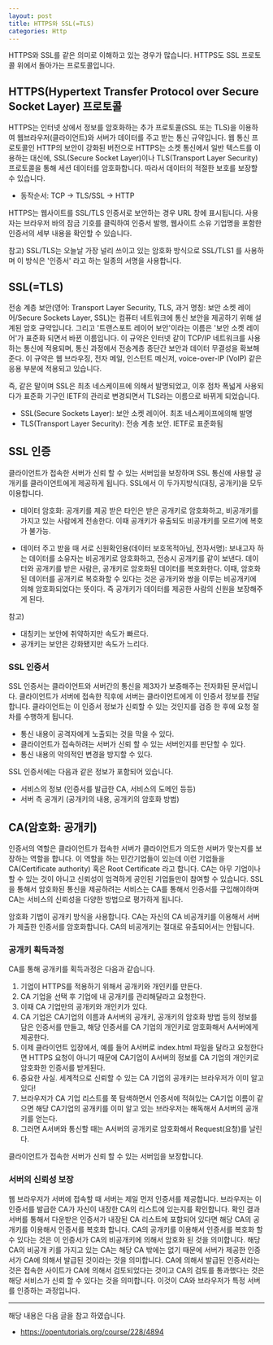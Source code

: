 ```yaml
---
layout: post
title: HTTPS와 SSL(=TLS)
categories: Http
---
```


HTTPS와 SSL를 같은 의미로 이해하고 있는 경우가 많습니다. HTTPS도 SSL 프로토콜 위에서 돌아가는 프로토콜입니다.

## HTTPS(Hypertext Transfer Protocol over Secure Socket Layer) 프로토콜

HTTPS는 인터넷 상에서 정보를 암호화하는 추가 프로토콜(SSL 또는 TLS)을 이용하여 웹브라우저(클라이언트)와 서버가 데이터를 주고 받는 통신 규약입니다. 웹 통신 프로토콜인 HTTP의 보안이 강화된 버전으로 HTTPS는 소켓 통신에서 일반 텍스트를 이용하는 대신에, SSL(Secure Socket Layer)이나 TLS(Transport Layer Security) 프로토콜을 통해 세션 데이터를 암호화합니다. 따라서 데이터의 적절한 보호를 보장할 수 있습니다.

- 동작순서: TCP -> TLS/SSL -> HTTP

HTTPS는 웹사이트를 SSL/TLS 인증서로 보안하는 경우 URL 창에 표시됩니다. 사용자는 브라우저 바의 잠금 기호를 클릭하여 인증서 발행, 웹사이트 소유 기업명을 포함한 인증서의 세부 내용을 확인할 수 있습니다.

참고) SSL/TLS는 오늘날 가장 널리 쓰이고 있는 암호화 방식으로 SSL/TLS1 를 사용하며 이 방식은 '인증서' 라고 하는 일종의 서명을 사용합니다.

## SSL(=TLS)

전송 계층 보안(영어: Transport Layer Security, TLS, 과거 명칭: 보안 소켓 레이어/Secure Sockets Layer, SSL)는 컴퓨터 네트워크에 통신 보안을 제공하기 위해 설계된 암호 규약입니다. 그리고 '트랜스포트 레이어 보안'이라는 이름은 '보안 소켓 레이어'가 표준화 되면서 바뀐 이름입니다. 이 규약은 인터넷 같이 TCP/IP 네트워크를 사용하는 통신에 적용되며, 통신 과정에서 전송계층 종단간 보안과 데이터 무결성을 확보해준다. 이 규약은 웹 브라우징, 전자 메일, 인스턴트 메신저, voice-over-IP (VoIP) 같은 응용 부분에 적용되고 있습니다.

즉, 같은 말이며 SSL은 최초 네스케이프에 의해서 발명되었고, 이후 점차 폭넓게 사용되다가 표준화 기구인 IETF의 관리로 변경되면서 TLS라는 이름으로 바뀌게 되었습니다.

- SSL(Secure Sockets Layer): 보안 소켓 레이어. 최초 네스케이프에의해 발명
- TLS(Transport Layer Security): 전송 계층 보안. IETF로 표준화됨

## SSL 인증

클라이언트가 접속한 서버가 신뢰 할 수 있는 서버임을 보장하며 SSL 통신에 사용할 공개키를 클라이언트에게 제공하게 됩니다. SSL에서 이 두가지방식(대칭, 공개키)을 모두 이용합니다.

- 데이터 암호화: 공개키를 제공 받은 타인은 받은 공개키로 암호화하고, 비공개키를 가지고 있는 사람에게 전송한다. 이때 공개키가 유출되도 비공개키를 모르기에 복호가 불가능.

- 데이터 주고 받을 때 서로 신원확인용(데이터 보호목적아님, 전자서명): 보내고자 하는 데이터를 소유자는 비공개키로 암호화하고, 전송시 공개키를 같이 보낸다. 데이터와 공개키를 받은 사람은, 공개키로 암호화된 데이터를 복호화한다. 이때, 암호화된 데이터를 공개키로 복호화할 수 있다는 것은 공개키와 쌍을 이루는 비공개키에 의해 암호화되었다는 뜻이다. 즉 공개키가 데이터를 제공한 사람의 신원을 보장해주게 된다.

참고)

- 대칭키는 보안에 취약하지만 속도가 빠르다.
- 공개키는 보안은 강화됐지만 속도가 느리다.

### SSL 인증서

SSL 인증서는 클라이언트와 서버간의 통신을 제3자가 보증해주는 전자화된 문서입니다. 클라이언트가 서버에 접속한 직후에 서버는 클라이언트에게 이 인증서 정보를 전달합니다. 클라이언트는 이 인증서 정보가 신뢰할 수 있는 것인지를 검증 한 후에 요청 절차를 수행하게 됩니다.

- 통신 내용이 공격자에게 노출되는 것을 막을 수 있다.
- 클라이언트가 접속하려는 서버가 신뢰 할 수 있는 서버인지를 판단할 수 있다.
- 통신 내용의 악의적인 변경을 방지할 수 있다.

SSL 인증서에는 다음과 같은 정보가 포함되어 있습니다.

- 서비스의 정보 (인증서를 발급한 CA, 서비스의 도메인 등등)
- 서버 측 공개키 (공개키의 내용, 공개키의 암호화 방법)

## CA(암호화: 공개키)

인증서의 역할은 클라이언트가 접속한 서버가 클라이언트가 의도한 서버가 맞는지를 보장하는 역할을 합니다. 이 역할을 하는 민간기업들이 있는데 이런 기업들을 CA(Certificate authority) 혹은 Root Certificate 라고 합니다. CA는 아무 기업이나 할 수 있는 것이 아니고 신뢰성이 엄격하게 공인된 기업들만이 참여할 수 있습니다. SSL을 통해서 암호화된 통신을 제공하려는 서비스는 CA를 통해서 인증서를 구입해야하며 CA는 서비스의 신뢰성을 다양한 방법으로 평가하게 됩니다.

암호화 기법이 공개키 방식을 사용합니다. CA는 자신의 CA 비공개키를 이용해서 서버가 제출한 인증서를 암호화합니다. CA의 비공개키는 절대로 유출되어서는 안됩니다.

### 공개키 획득과정

CA를 통해 공개키를 획득과정은 다음과 같습니다.

1. 기업이 HTTPS를 적용하기 위해서 공개키와 개인키를 만든다.
2. CA 기업을 선택 후 기업에 내 공개키를 관리해달라고 요청한다.
3. 이때 CA 기업만의 공개키와 개인키가 있다.
4. CA 기업은 CA기업의 이름과 A서버의 공개키, 공개키의 암호화 방법 등의 정보를 담은 인증서를 만들고, 해당 인증서를 CA 기업의 개인키로 암호화해서 A서버에게 제공한다.
5. 이제 클라이언트 입장에서, 예를 들어 A서버로 index.html 파일을 달라고 요청한다면 HTTPS 요청이 아니기 때문에 CA기업이 A서버의 정보를 CA 기업의 개인키로 암호화한 인증서를 받게된다.
6. 중요한 사실. 세계적으로 신뢰할 수 있는 CA 기업의 공개키는 브라우저가 이미 알고 있다!
7. 브라우저가 CA 기업 리스트를 쭉 탐색하면서 인증서에 적혀있는 CA기업 이름이 같으면 해당 CA기업의 공개키를 이미 알고 있는 브라우저는 해독해서 A서버의 공개키를 얻는다.
8. 그러면 A서버와 통신할 때는 A서버의 공개키로 암호화해서 Request(요청)를 날린다.

클라이언트가 접속한 서버가 신뢰 할 수 있는 서버임을 보장합니다.

### 서버의 신뢰성 보장

웹 브라우저가 서버에 접속할 때 서버는 제일 먼저 인증서를 제공합니다. 브라우저는 이 인증서를 발급한 CA가 자신이 내장한 CA의 리스트에 있는지를 확인합니다. 확인 결과 서버를 통해서 다운받은 인증서가 내장된 CA 리스트에 포함되어 있다면 해당 CA의 공개키를 이용해서 인증서를 복호화 합니다. CA의 공개키를 이용해서 인증서를 복호화 할 수 있다는 것은 이 인증서가 CA의 비공개키에 의해서 암호화 된 것을 의미합니다. 해당 CA의 비공개 키를 가지고 있는 CA는 해당 CA 밖에는 없기 때문에 서버가 제공한 인증서가 CA에 의해서 발급된 것이라는 것을 의미합니다. CA에 의해서 발급된 인증서라는 것은 접속한 사이트가 CA에 의해서 검토되었다는 것이고 CA의 검토를 통과했다는 것은 해당 서비스가 신뢰 할 수 있다는 것을 의미합니다. 이것이 CA와 브라우저가 특정 서버를 인증하는 과정입니다.

---

해당 내용은 다음 글을 참고 하였습니다.

- https://opentutorials.org/course/228/4894
